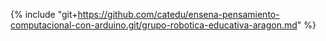 {% include "git+https://github.com/catedu/ensena-pensamiento-computacional-con-arduino.git/grupo-robotica-educativa-aragon.md" %}